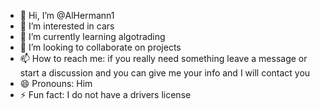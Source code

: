 - 👋 Hi, I’m @AlHermann1
- 👀 I’m interested in cars
- 🌱 I’m currently learning algotrading
- 💞️ I’m looking to collaborate on projects
- 📫 How to reach me: if you really need something leave a message or start a discussion and you can give me your info and I will contact you
- 😄 Pronouns: Him
- ⚡ Fun fact: I do not have a drivers license

<!---
AlHermann1/AlHermann1 is a ✨ special ✨ repository because its `README.md` (this file) appears on your GitHub profile.
You can click the Preview link to take a look at your changes.
--->
